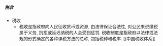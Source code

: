 ##### 税收
- 税收
	- 税收是指政府向人民征收货币或资源, 由法律保证合法性, 对公民来说缴税属于义务, 抗拒或延迟纳税的人会受到惩罚. 税收制度是指政府以法律或法规的形式确定的各种课税方法的总称, 包括税种和税率. [[中国税收体系]]
